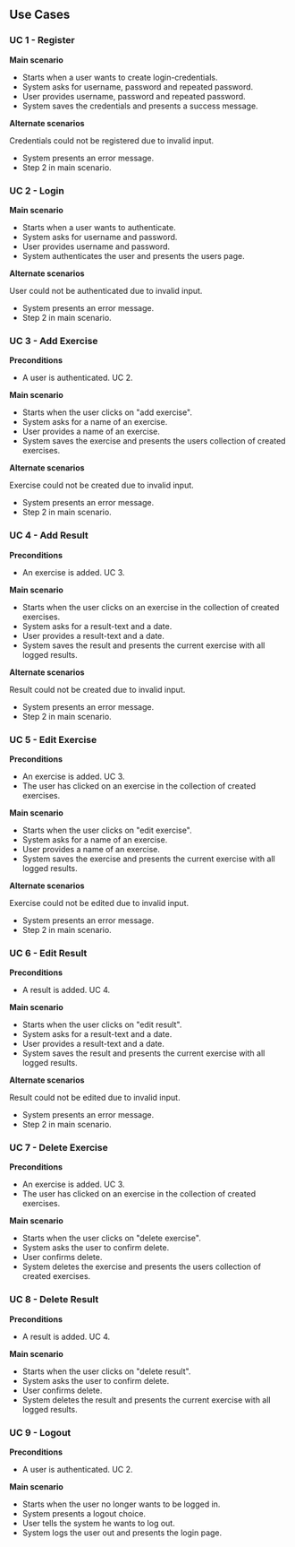 ## Use Cases

### UC 1 - Register

**Main scenario**

* Starts when a user wants to create login-credentials.
* System asks for username, password and repeated password.
* User provides username, password and repeated password.
* System saves the credentials and presents a success message.

**Alternate scenarios**

Credentials could not be registered due to invalid input.

* System presents an error message.
* Step 2 in main scenario.

### UC 2 - Login

**Main scenario**

* Starts when a user wants to authenticate.
* System asks for username and password.
* User provides username and password.
* System authenticates the user and presents the users page.

**Alternate scenarios**

User could not be authenticated due to invalid input.

* System presents an error message.
* Step 2 in main scenario.

### UC 3 - Add Exercise

**Preconditions**

* A user is authenticated. UC 2.

**Main scenario**

* Starts when the user clicks on "add exercise".
* System asks for a name of an exercise.
* User provides a name of an exercise.
* System saves the exercise and presents the users collection of created exercises.

**Alternate scenarios**

Exercise could not be created due to invalid input.

* System presents an error message.
* Step 2 in main scenario.

### UC 4 - Add Result

**Preconditions**

* An exercise is added. UC 3.

**Main scenario**

* Starts when the user clicks on an exercise in the collection of created exercises.
* System asks for a result-text and a date.
* User provides a result-text and a date.
* System saves the result and presents the current exercise with all logged results.

**Alternate scenarios**

Result could not be created due to invalid input.

* System presents an error message.
* Step 2 in main scenario.

### UC 5 - Edit Exercise

**Preconditions**

* An exercise is added. UC 3.
* The user has clicked on an exercise in the collection of created exercises.

**Main scenario**

* Starts when the user clicks on "edit exercise".
* System asks for a name of an exercise.
* User provides a name of an exercise.
* System saves the exercise and presents the current exercise with all logged results.

**Alternate scenarios**

Exercise could not be edited due to invalid input.

* System presents an error message.
* Step 2 in main scenario.

### UC 6 - Edit Result

**Preconditions**

* A result is added. UC 4.

**Main scenario**

* Starts when the user clicks on "edit result".
* System asks for a result-text and a date.
* User provides a result-text and a date.
* System saves the result and presents the current exercise with all logged results.

**Alternate scenarios**

Result could not be edited due to invalid input.

* System presents an error message.
* Step 2 in main scenario.

### UC 7 - Delete Exercise

**Preconditions**

* An exercise is added. UC 3.
* The user has clicked on an exercise in the collection of created exercises.

**Main scenario**

* Starts when the user clicks on "delete exercise".
* System asks the user to confirm delete.
* User confirms delete.
* System deletes the exercise and presents the users collection of created exercises.

### UC 8 - Delete Result

**Preconditions**

* A result is added. UC 4.

**Main scenario**

* Starts when the user clicks on "delete result".
* System asks the user to confirm delete.
* User confirms delete.
* System deletes the result and presents the current exercise with all logged results.

### UC 9 - Logout

**Preconditions**

* A user is authenticated. UC 2.

**Main scenario**

* Starts when the user no longer wants to be logged in.
* System presents a logout choice.
* User tells the system he wants to log out.
* System logs the user out and presents the login page.
